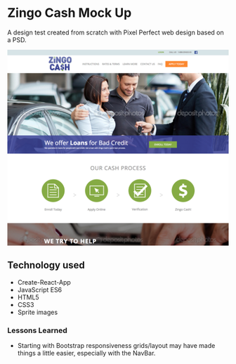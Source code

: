 # Zingo Cash Mock Up

A design test created from scratch with Pixel Perfect web design based on a PSD.

![screenshot](/zingo-cash_screenshot.png?raw=true "Splash Page")

## Technology used

* Create-React-App
* JavaScript ES6
* HTML5
* CSS3
* Sprite images

### Lessons Learned

* Starting with Bootstrap responsiveness grids/layout may have made things a little easier, especially with the NavBar.